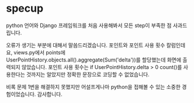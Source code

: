 # specup

python 언어와 Django 프레임워크를 처음 사용해봐서 모든 step이 부족한 점 사과드립니다.

오류가 생기는 부분에 대해서 말씀드리겠습니다.
포인트와 포인트 사용 횟수 칼럼인데요,
views.py에서 points에 UserPointHistory.objects.all().aggregate(Sum('delta'))를 할당했는데 화면에 출력되지 않았습니다.
포인트 사용 횟수는
if UserPointHistory.delta > 0
count()를 사용한다는 것까지는 알았지만 정확한 문장으로 코딩할 수 없었습니다.

비록 문제 1번을 해결하지 못했지만 어설프게나마 python을 접해볼 수 있는 소중한 경험이었습니다. 감사합니다.
